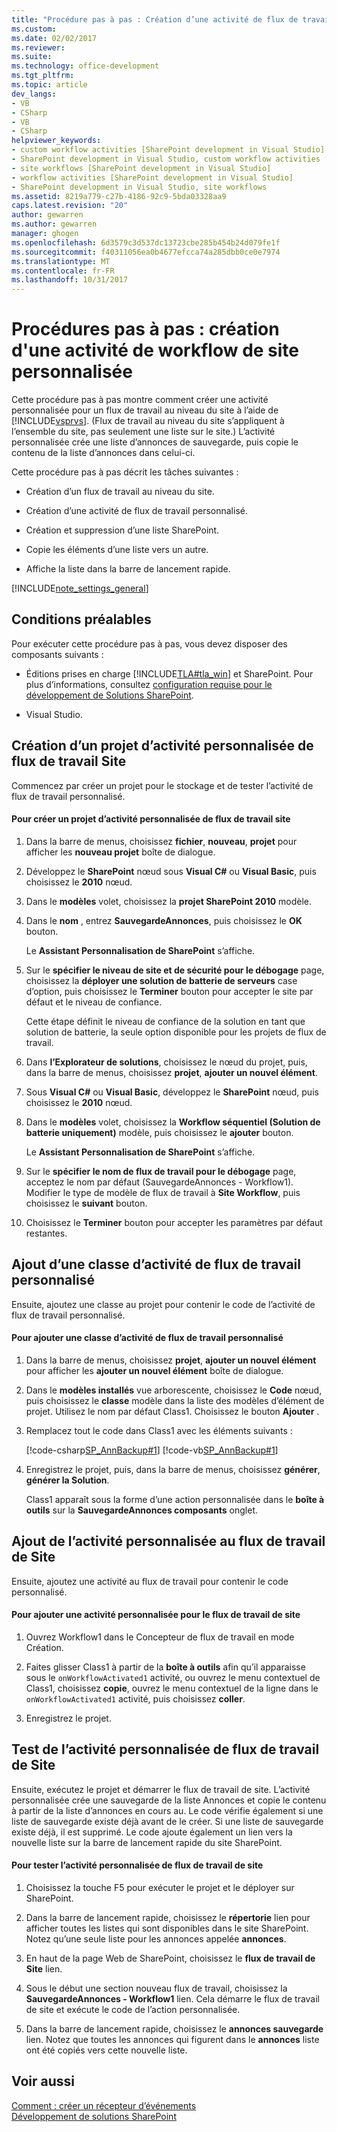 ```yaml
---
title: "Procédure pas à pas : Création d’une activité de flux de travail de Site personnalisé | Documents Microsoft"
ms.custom: 
ms.date: 02/02/2017
ms.reviewer: 
ms.suite: 
ms.technology: office-development
ms.tgt_pltfrm: 
ms.topic: article
dev_langs:
- VB
- CSharp
- VB
- CSharp
helpviewer_keywords:
- custom workflow activities [SharePoint development in Visual Studio]
- SharePoint development in Visual Studio, custom workflow activities
- site workflows [SharePoint development in Visual Studio]
- workflow activities [SharePoint development in Visual Studio]
- SharePoint development in Visual Studio, site workflows
ms.assetid: 8219a779-c27b-4186-92c9-5bda03328aa9
caps.latest.revision: "20"
author: gewarren
ms.author: gewarren
manager: ghogen
ms.openlocfilehash: 6d3579c3d537dc13723cbe285b454b24d079fe1f
ms.sourcegitcommit: f40311056ea0b4677efcca74a285dbb0ce0e7974
ms.translationtype: MT
ms.contentlocale: fr-FR
ms.lasthandoff: 10/31/2017
---
```

# <a name="walkthrough-create-a-custom-site-workflow-activity"></a>Procédures pas à pas : création d'une activité de workflow de site personnalisée
  Cette procédure pas à pas montre comment créer une activité personnalisée pour un flux de travail au niveau du site à l’aide de [!INCLUDE[vsprvs](../sharepoint/includes/vsprvs-md.md)]. (Flux de travail au niveau du site s’appliquent à l’ensemble du site, pas seulement une liste sur le site.) L’activité personnalisée crée une liste d’annonces de sauvegarde, puis copie le contenu de la liste d’annonces dans celui-ci.  
  
 Cette procédure pas à pas décrit les tâches suivantes :  
  
-   Création d’un flux de travail au niveau du site.  
  
-   Création d’une activité de flux de travail personnalisé.  
  
-   Création et suppression d’une liste SharePoint.  
  
-   Copie les éléments d’une liste vers un autre.  
  
-   Affiche la liste dans la barre de lancement rapide.  
  
 [!INCLUDE[note_settings_general](../sharepoint/includes/note-settings-general-md.md)]  
  
## <a name="prerequisites"></a>Conditions préalables  
 Pour exécuter cette procédure pas à pas, vous devez disposer des composants suivants :  
  
-   Éditions prises en charge [!INCLUDE[TLA#tla_win](../sharepoint/includes/tlasharptla-win-md.md)] et SharePoint. Pour plus d’informations, consultez [configuration requise pour le développement de Solutions SharePoint](../sharepoint/requirements-for-developing-sharepoint-solutions.md).  
  
-   Visual Studio.  
  
## <a name="creating-a-site-workflow-custom-activity-project"></a>Création d’un projet d’activité personnalisée de flux de travail Site  
 Commencez par créer un projet pour le stockage et de tester l’activité de flux de travail personnalisé.  
  
#### <a name="to-create-a-site-workflow-custom-activity-project"></a>Pour créer un projet d’activité personnalisée de flux de travail site  
  
1.  Dans la barre de menus, choisissez **fichier**, **nouveau**, **projet** pour afficher les **nouveau projet** boîte de dialogue.  
  
2.  Développez le **SharePoint** nœud sous **Visual C#** ou **Visual Basic**, puis choisissez le **2010** nœud.  
  
3.  Dans le **modèles** volet, choisissez la **projet SharePoint 2010** modèle.  
  
4.  Dans le **nom** , entrez **SauvegardeAnnonces**, puis choisissez le **OK** bouton.  
  
     Le **Assistant Personnalisation de SharePoint** s’affiche.  
  
5.  Sur le **spécifier le niveau de site et de sécurité pour le débogage** page, choisissez la **déployer une solution de batterie de serveurs** case d’option, puis choisissez le **Terminer** bouton pour accepter le site par défaut et le niveau de confiance.  
  
     Cette étape définit le niveau de confiance de la solution en tant que solution de batterie, la seule option disponible pour les projets de flux de travail.  
  
6.  Dans **l’Explorateur de solutions**, choisissez le nœud du projet, puis, dans la barre de menus, choisissez **projet**, **ajouter un nouvel élément**.  
  
7.  Sous **Visual C#** ou **Visual Basic**, développez le **SharePoint** nœud, puis choisissez le **2010** nœud.  
  
8.  Dans le **modèles** volet, choisissez la **Workflow séquentiel (Solution de batterie uniquement)** modèle, puis choisissez le **ajouter** bouton.  
  
     Le **Assistant Personnalisation de SharePoint** s’affiche.  
  
9. Sur le **spécifier le nom de flux de travail pour le débogage** page, acceptez le nom par défaut (SauvegardeAnnonces - Workflow1). Modifier le type de modèle de flux de travail à **Site Workflow**, puis choisissez le **suivant** bouton.  
  
10. Choisissez le **Terminer** bouton pour accepter les paramètres par défaut restantes.  
  
## <a name="adding-a-custom-workflow-activity-class"></a>Ajout d’une classe d’activité de flux de travail personnalisé  
 Ensuite, ajoutez une classe au projet pour contenir le code de l’activité de flux de travail personnalisé.  
  
#### <a name="to-add-a-custom-workflow-activity-class"></a>Pour ajouter une classe d’activité de flux de travail personnalisé  
  
1.  Dans la barre de menus, choisissez **projet**, **ajouter un nouvel élément** pour afficher les **ajouter un nouvel élément** boîte de dialogue.  
  
2.  Dans le **modèles installés** vue arborescente, choisissez le **Code** nœud, puis choisissez le **classe** modèle dans la liste des modèles d’élément de projet. Utilisez le nom par défaut Class1. Choisissez le bouton **Ajouter** .  
  
3.  Remplacez tout le code dans Class1 avec les éléments suivants :  
  
     [!code-csharp[SP_AnnBackup#1](../sharepoint/codesnippet/CSharp/announcementbackup/class1.cs#1)]
     [!code-vb[SP_AnnBackup#1](../sharepoint/codesnippet/VisualBasic/announcementbackupvb/class1.vb#1)]  
  
4.  Enregistrez le projet, puis, dans la barre de menus, choisissez **générer**, **générer la Solution**.  
  
     Class1 apparaît sous la forme d’une action personnalisée dans le **boîte à outils** sur la **SauvegardeAnnonces composants** onglet.  
  
## <a name="adding-the-custom-activity-to-the-site-workflow"></a>Ajout de l’activité personnalisée au flux de travail de Site  
 Ensuite, ajoutez une activité au flux de travail pour contenir le code personnalisé.  
  
#### <a name="to-add-a-custom-activity-to-the-site-workflow"></a>Pour ajouter une activité personnalisée pour le flux de travail de site  
  
1.  Ouvrez Workflow1 dans le Concepteur de flux de travail en mode Création.  
  
2.  Faites glisser Class1 à partir de la **boîte à outils** afin qu’il apparaisse sous le `onWorkflowActivated1` activité, ou ouvrez le menu contextuel de Class1, choisissez **copie**, ouvrez le menu contextuel de la ligne dans le `onWorkflowActivated1` activité, puis choisissez **coller**.  
  
3.  Enregistrez le projet.  
  
## <a name="testing-the-site-workflow-custom-activity"></a>Test de l’activité personnalisée de flux de travail de Site  
 Ensuite, exécutez le projet et démarrer le flux de travail de site. L’activité personnalisée crée une sauvegarde de la liste Annonces et copie le contenu à partir de la liste d’annonces en cours au. Le code vérifie également si une liste de sauvegarde existe déjà avant de le créer. Si une liste de sauvegarde existe déjà, il est supprimé. Le code ajoute également un lien vers la nouvelle liste sur la barre de lancement rapide du site SharePoint.  
  
#### <a name="to-test-the-site-workflow-custom-activity"></a>Pour tester l’activité personnalisée de flux de travail de site  
  
1.  Choisissez la touche F5 pour exécuter le projet et le déployer sur SharePoint.  
  
2.  Dans la barre de lancement rapide, choisissez le **répertorie** lien pour afficher toutes les listes qui sont disponibles dans le site SharePoint. Notez qu’une seule liste pour les annonces appelée **annonces**.  
  
3.  En haut de la page Web de SharePoint, choisissez le **flux de travail de Site** lien.  
  
4.  Sous le début une section nouveau flux de travail, choisissez la **SauvegardeAnnonces - Workflow1** lien. Cela démarre le flux de travail de site et exécute le code de l’action personnalisée.  
  
5.  Dans la barre de lancement rapide, choisissez le **annonces sauvegarde** lien. Notez que toutes les annonces qui figurent dans le **annonces** liste ont été copiés vers cette nouvelle liste.  
  
## <a name="see-also"></a>Voir aussi  
 [Comment : créer un récepteur d’événements](../sharepoint/how-to-create-an-event-receiver.md)   
 [Développement de solutions SharePoint](../sharepoint/developing-sharepoint-solutions.md)  
  
  